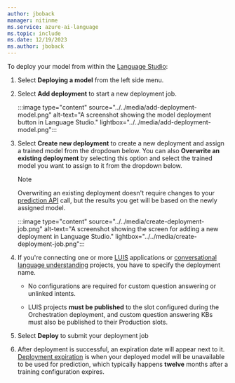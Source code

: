 ```yaml
---
author: jboback
manager: nitinme
ms.service: azure-ai-language
ms.topic: include
ms.date: 12/19/2023
ms.author: jboback
---
```


To deploy your model from within the [Language Studio](https://aka.ms/LanguageStudio):

1. Select **Deploying a model** from the left side menu.

2. Select **Add deployment** to start a new deployment job.

    :::image type="content" source="../../media/add-deployment-model.png" alt-text="A screenshot showing the model deployment button in Language Studio." lightbox="../../media/add-deployment-model.png":::

3. Select **Create new deployment** to create a new deployment and assign a trained model from the dropdown below. You can also **Overwrite an existing deployment** by selecting this option and select the trained model you want to assign to it from the dropdown below.

    > [!NOTE]
    > Overwriting an existing deployment doesn't require changes to your [prediction API](https://aka.ms/clu-apis) call, but the results you get will be based on the newly assigned model.
    
    :::image type="content" source="../../media/create-deployment-job.png" alt-text="A screenshot showing the screen for adding a new deployment in Language Studio." lightbox="../../media/create-deployment-job.png":::

4. If you're connecting one or more [LUIS](https://aka.ms/luis-docs) applications or [conversational language understanding](https://aka.ms/clu-docs) projects, you have to specify the deployment name.
    
    * No configurations are required for custom question answering or unlinked intents.
    
    * LUIS projects **must be published** to the slot configured during the Orchestration deployment, and custom question answering KBs must also be published to their Production slots.

5. Select **Deploy** to submit your deployment job

6. After deployment is successful, an expiration date will appear next to it. [Deployment expiration](../../../concepts/model-lifecycle.md#expiration-timeline) is when your deployed model will be unavailable to be used for prediction, which typically happens **twelve** months after a training configuration expires.
